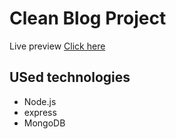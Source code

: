 # Clean Blog Project

Live preview   [Click here](https://clean-blog-site.herokuapp.com/)

## USed technologies 

- Node.js
- express
- MongoDB

